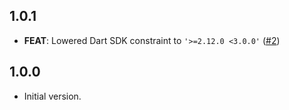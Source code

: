 ## 1.0.1

- **FEAT**:  Lowered Dart SDK constraint to `'>=2.12.0 <3.0.0'` ([#2](https://github.com/mvitlov/east_asian_width/pull/2))

## 1.0.0

- Initial version.
